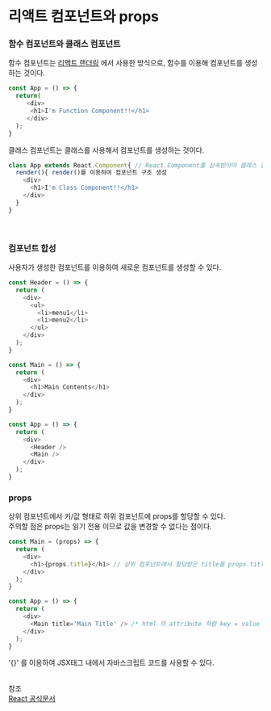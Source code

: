 # 리액트 컴포넌트와 props

### 함수 컴포넌트와 클래스 컴포넌트

함수 컴포넌트는 [리액트 랜더링](https://github.com/PARKNAMSU/TIL/blob/main/React/react_rendering.md) 에서 사용한 방식으로, 함수를 이용해 컴포넌트를 생성하는 것이다.
```javascript
const App = () => {
  return(
     <div>
      <h1>I'm Function Component!!</h1>
     </div>
  );
}
```

클래스 컴포넌트는 클래스를 사용해서 컴포넌트를 생성하는 것이다.
```javascript
class App extends React.Component{ // React.Component를 상속받아야 클래스 컴포넌트로 사용할 수 있음
  render(){ render()를 이용하여 컴포넌트 구조 생성
    <div>
      <h1>I'm Class Component!!</h1>
    </div>
  }
}
```

<br>

### 컴포넌트 합성
사용자가 생성한 컴포넌트를 이용하여 새로운 컴포넌트를 생성할 수 있다.
```javascript
const Header = () => {
  return (
    <div>
      <ul>
        <li>menu1</li>
        <li>menu2</li>
      </ul>
    </div>
  );
}

const Main = () => {
  return (
    <div>
      <h1>Main Contents</h1>
    </div>
  );
}

const App = () => {
  return (
    <div>
      <Header />
      <Main />
    </div>
  );
}
```

### props 
상위 컴포넌트에서 키/값 형태로 하위 컴포넌트에 props를 할당할 수 있다.<br>
주의할 점은 props는 읽기 전용 이므로 값을 변경할 수 없다는 점이다.
```javascript
const Main = (props) => {
  return (
    <div>
      <h1>{props.title}</h1> // 상위 컴포넌트에서 할당받은 title을 props.title 형태로 사용할 수 있다. ({}내부에 자바스크립트 문법 사용)
    </div>
  );
}

const App = () => {
  return (
    <div>
      <Main title='Main Title' /> /* html 의 attribute 처럼 key = value 형태로 하위 컴포넌트에 props 를 할당한다. */
    </div>
  );
}
```
'{}' 를 이용하여 JSX태그 내에서 자바스크립트 코드를 사용할 수 있다.

<br>참조<br>
[React 공식문서](https://ko.reactjs.org/docs/components-and-props.html)
